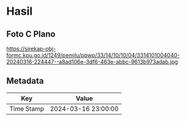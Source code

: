 # Hasil

## Foto C Plano

https://sirekap-obj-formc.kpu.go.id/1249/pemilu/ppwp/33/14/10/10/04/3314101004040-20240316-224447--a8ad106e-3df6-463e-abbc-9613b973adab.jpg


## Metadata

| Key        | Value               |
| ---------- | ------------------- |
| Time Stamp | 2024-03-16 23:00:00 |



